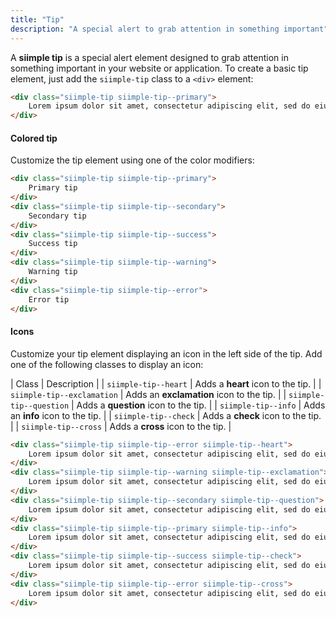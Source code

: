 ```yaml
---
title: "Tip"
description: "A special alert to grab attention in something important"
---
```


<style>
.siimple-tip:last-child {
    margin-bottom: 0px !important;
}
</style>

A **siimple tip** is a special alert element designed to grab attention in something important in your website or application. To create a basic tip element, just add the `siimple-tip` class to a `<div>` element:

```html preview="true"
<div class="siimple-tip siimple-tip--primary">
    Lorem ipsum dolor sit amet, consectetur adipiscing elit, sed do eiusmod tempor incididunt ut labore et dolore magna aliqua.
</div>
```


#### Colored tip

Customize the tip element using one of the color modifiers:

```html preview="true"
<div class="siimple-tip siimple-tip--primary">
    Primary tip
</div>
<div class="siimple-tip siimple-tip--secondary">
    Secondary tip
</div>
<div class="siimple-tip siimple-tip--success">
    Success tip
</div>
<div class="siimple-tip siimple-tip--warning">
    Warning tip
</div>
<div class="siimple-tip siimple-tip--error">
    Error tip
</div>
```


#### Icons

Customize your tip element displaying an icon in the left side of the tip. Add one of the following classes to display an icon:

| Class | Description |
| `siimple-tip--heart` | Adds a **heart** icon to the tip. |
| `siimple-tip--exclamation` | Adds an **exclamation** icon to the tip. |
| `siimple-tip--question` | Adds a **question** icon to the tip. |
| `siimple-tip--info` | Adds an **info** icon to the tip. |
| `siimple-tip--check` | Adds a **check** icon to the tip. |
| `siimple-tip--cross` | Adds a **cross** icon to the tip. |

```html preview="true"
<div class="siimple-tip siimple-tip--error siimple-tip--heart">
    Lorem ipsum dolor sit amet, consectetur adipiscing elit, sed do eiusmod tempor incididunt ut labore et dolore magna aliqua.
</div>
<div class="siimple-tip siimple-tip--warning siimple-tip--exclamation">
    Lorem ipsum dolor sit amet, consectetur adipiscing elit, sed do eiusmod tempor incididunt ut labore et dolore magna aliqua.
</div>
<div class="siimple-tip siimple-tip--secondary siimple-tip--question">
    Lorem ipsum dolor sit amet, consectetur adipiscing elit, sed do eiusmod tempor incididunt ut labore et dolore magna aliqua.
</div>
<div class="siimple-tip siimple-tip--primary siimple-tip--info">
    Lorem ipsum dolor sit amet, consectetur adipiscing elit, sed do eiusmod tempor incididunt ut labore et dolore magna aliqua.
</div>
<div class="siimple-tip siimple-tip--success siimple-tip--check">
    Lorem ipsum dolor sit amet, consectetur adipiscing elit, sed do eiusmod tempor incididunt ut labore et dolore magna aliqua.
</div>
<div class="siimple-tip siimple-tip--error siimple-tip--cross">
    Lorem ipsum dolor sit amet, consectetur adipiscing elit, sed do eiusmod tempor incididunt ut labore et dolore magna aliqua.
</div>
```


